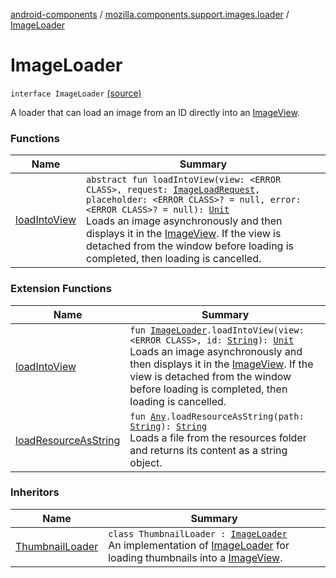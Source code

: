 [android-components](../../index.md) / [mozilla.components.support.images.loader](../index.md) / [ImageLoader](./index.md)

# ImageLoader

`interface ImageLoader` [(source)](https://github.com/mozilla-mobile/android-components/blob/master/components/support/images/src/main/java/mozilla/components/support/images/loader/ImageLoader.kt#L15)

A loader that can load an image from an ID directly into an [ImageView](#).

### Functions

| Name | Summary |
|---|---|
| [loadIntoView](load-into-view.md) | `abstract fun loadIntoView(view: <ERROR CLASS>, request: `[`ImageLoadRequest`](../../mozilla.components.support.images/-image-load-request/index.md)`, placeholder: <ERROR CLASS>? = null, error: <ERROR CLASS>? = null): `[`Unit`](https://kotlinlang.org/api/latest/jvm/stdlib/kotlin/-unit/index.html)<br>Loads an image asynchronously and then displays it in the [ImageView](#). If the view is detached from the window before loading is completed, then loading is cancelled. |

### Extension Functions

| Name | Summary |
|---|---|
| [loadIntoView](../../mozilla.components.support.images.ext/load-into-view.md) | `fun `[`ImageLoader`](./index.md)`.loadIntoView(view: <ERROR CLASS>, id: `[`String`](https://kotlinlang.org/api/latest/jvm/stdlib/kotlin/-string/index.html)`): `[`Unit`](https://kotlinlang.org/api/latest/jvm/stdlib/kotlin/-unit/index.html)<br>Loads an image asynchronously and then displays it in the [ImageView](#). If the view is detached from the window before loading is completed, then loading is cancelled. |
| [loadResourceAsString](../../mozilla.components.support.test.file/kotlin.-any/load-resource-as-string.md) | `fun `[`Any`](https://kotlinlang.org/api/latest/jvm/stdlib/kotlin/-any/index.html)`.loadResourceAsString(path: `[`String`](https://kotlinlang.org/api/latest/jvm/stdlib/kotlin/-string/index.html)`): `[`String`](https://kotlinlang.org/api/latest/jvm/stdlib/kotlin/-string/index.html)<br>Loads a file from the resources folder and returns its content as a string object. |

### Inheritors

| Name | Summary |
|---|---|
| [ThumbnailLoader](../../mozilla.components.browser.thumbnails.loader/-thumbnail-loader/index.md) | `class ThumbnailLoader : `[`ImageLoader`](./index.md)<br>An implementation of [ImageLoader](./index.md) for loading thumbnails into a [ImageView](#). |
